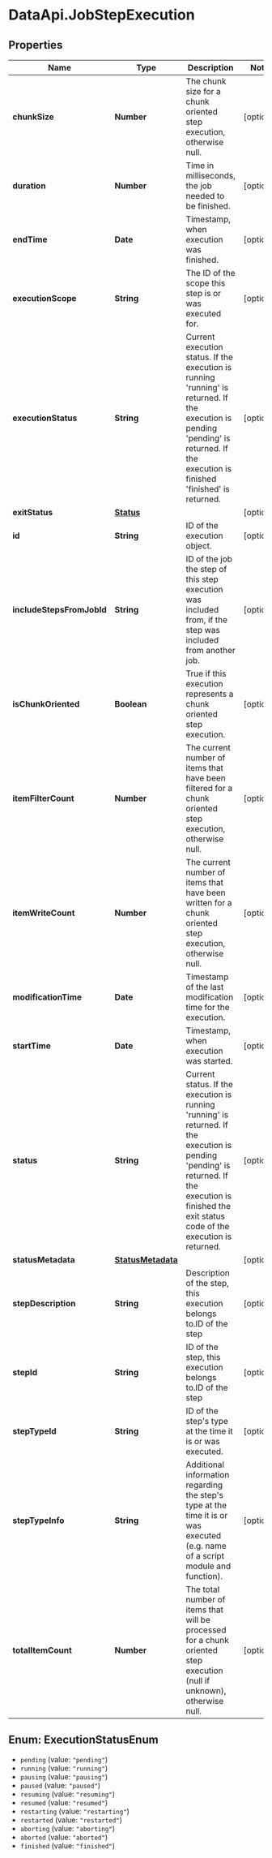 # DataApi.JobStepExecution

## Properties
Name | Type | Description | Notes
------------ | ------------- | ------------- | -------------
**chunkSize** | **Number** | The chunk size for a chunk oriented step execution, otherwise null. | [optional] 
**duration** | **Number** | Time in milliseconds, the job needed to be finished. | [optional] 
**endTime** | **Date** | Timestamp, when execution was finished. | [optional] 
**executionScope** | **String** | The ID of the scope this step is or was executed for. | [optional] 
**executionStatus** | **String** | Current execution status. If the execution is running &#x27;running&#x27; is returned. If the execution is pending  &#x27;pending&#x27; is returned. If the execution is finished &#x27;finished&#x27; is returned. | [optional] 
**exitStatus** | [**Status**](Status.md) |  | [optional] 
**id** | **String** | ID of the execution object. | [optional] 
**includeStepsFromJobId** | **String** | ID of the job the step of this step execution was included from, if the step was included from another job. | [optional] 
**isChunkOriented** | **Boolean** | True if this execution represents a chunk oriented step execution. | [optional] 
**itemFilterCount** | **Number** | The current number of items that have been filtered for a chunk oriented step execution, otherwise null. | [optional] 
**itemWriteCount** | **Number** | The current number of items that have been written for a chunk oriented step execution, otherwise null. | [optional] 
**modificationTime** | **Date** | Timestamp of the last modification time for the execution. | [optional] 
**startTime** | **Date** | Timestamp, when execution was started. | [optional] 
**status** | **String** | Current status. If the execution is running &#x27;running&#x27; is returned. If the execution is pending &#x27;pending&#x27; is  returned. If the execution is finished the exit status code of the execution is returned. | [optional] 
**statusMetadata** | [**StatusMetadata**](StatusMetadata.md) |  | [optional] 
**stepDescription** | **String** | Description of the step, this execution belongs to.ID of the step | [optional] 
**stepId** | **String** | ID of the step, this execution belongs to.ID of the step | [optional] 
**stepTypeId** | **String** | ID of the step&#x27;s type at the time it is or was executed. | [optional] 
**stepTypeInfo** | **String** | Additional information regarding the step&#x27;s type at the time it is or was executed (e.g. name of a script module  and function). | [optional] 
**totalItemCount** | **Number** | The total number of items that will be processed for a chunk oriented step execution (null if unknown), otherwise  null. | [optional] 

<a name="ExecutionStatusEnum"></a>
## Enum: ExecutionStatusEnum

* `pending` (value: `"pending"`)
* `running` (value: `"running"`)
* `pausing` (value: `"pausing"`)
* `paused` (value: `"paused"`)
* `resuming` (value: `"resuming"`)
* `resumed` (value: `"resumed"`)
* `restarting` (value: `"restarting"`)
* `restarted` (value: `"restarted"`)
* `aborting` (value: `"aborting"`)
* `aborted` (value: `"aborted"`)
* `finished` (value: `"finished"`)

